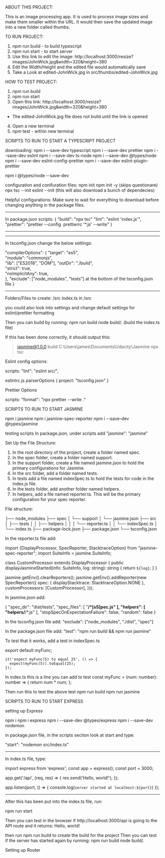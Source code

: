ABOUT THIS PROJECT:

This is an image processing app. It is used to process image sizes and make them smaller within the URL.
It would then save the updated image into a new folder called thumbs.

TO RUN PROJECT:
1. npm run build - to build typescript
2. npm run start - to start server
3. Use this link to edit the image: http://localhost:3000/resize?images/JohnWick.jpg&width=320&height=380
4. Edit the Width/Height and the edited file would automatically save
5. Take a Look at edited-JohnWick.jpg in src/thumbs/edited-JohnWick.jpg

HOW TO TEST PROJECT:
1. npm run build
2. npm run start
3. Open this link: http://localhost:3000/resize?images/JohnWick.jpg&width=320&height=380
  -  The edited-JohnWick.jpg file does not build until the link is opened
4. Open a new terminal
5. npm test - within new terminal

SCRIPTS TO RUN TO START A TYPESCRIPT PROJECT

downloading:
npm i --save-dev typescript
npm i --save-dev prettier
npm i --save-dev eslint
npm i --save-dev ts-node
npm i --save-dev @types/node
npm i --save-dev eslint-config-prettier
npm i --save-dev eslint-plugin-prettier

npm i @types/node --save-dev

configuration and conifuration files:
npm init
npm init -y (skips questionare)
npx tsc --init
eslint --init (this will also download a bunch of dependecies)

Helpful configurations:
Make sure to wait for everything to download before changing anything in the package files.

---

In package.json
scripts: {
"build": "npx tsc"
"lint": "eslint 'index.js'",
"prettier": "prettier --config .prettierrc '\*.js' --write"
}

---

---

In tsconfig.json change the below settings:

"compilerOptions": {
"target": "es5",  
 "module": "commonjs",  
 "lib": ["ES2018", "DOM"],
"outDir": "./build",  
 "strict": true,  
 "noImplicitAny": true,  
 },
"exclude": ["node_modules", "tests"] at the bottom of the tsconfig.json file
}

---

Folders/Files to create:
/src
index.ts in /src

you could also look into settings and change default settings for eslint/prettier formatting

Then you can build by running:
npm run build
node build/. (build the index.ts file)

If this has been done correctly, it should output this:

> jasmine@1.0.0 build C:\Users\james\Documents\Udacity\Jasmine
> npx tsc

Eslint config options:

scripts: "lint": "eslint src/",

eslintrc.js parserOptions { project: "tsconfig.json" }

Prettier Options

scripts: "format": "npx prettier --write ."

SCRIPTS TO RUN TO START JASMINE

npm i jasmine
npm i jasmine-spec-reporter
npm i --save-dev @types/jasmine

testing scripts
In package.json, under scripts add "jasmine": "jasmine"

Set Up the File Structure:

1. In the root directory of the project, create a folder named spec.
2. In the spec folder, create a folder named support.
3. In the support folder, create a file named jasmine.json to hold the primary configurations for Jasmine.
4. In the src folder, add a folder named tests.
5. In tests add a file named indexSpec.ts to hold the tests for code in the index.js file.
6. In the tests folder, add another folder named helpers.
7. In helpers, add a file named reporter.ts. This will be the primary configuration for your spec reporter.

File structure:

├── node_modules
├── spec
│ └── support
│ └── jasmine.json
├── src
│ ├── tests
│ │ ├── helpers
│ │ │ └── reporter.ts
│ │ └── indexSpec.ts
│ └── index.ts
├── package-lock.json
├── package.json
└── tsconfig.json

In the reporter.ts file add:

import {DisplayProcessor, SpecReporter, StacktraceOption} from "jasmine-spec-reporter";
import SuiteInfo = jasmine.SuiteInfo;

class CustomProcessor extends DisplayProcessor {
public displayJasmineStarted(info: SuiteInfo, log: string): string {
return `${log}`;
}
}

jasmine.getEnv().clearReporters();
jasmine.getEnv().addReporter(new SpecReporter({
spec: {
displayStacktrace: StacktraceOption.NONE
},
customProcessors: [CustomProcessor],
}));

In jasmine.json add:

{
"spec_dir": "dist/tests",
"spec_files": [
"**/\*[sS]pec.js"
],
"helpers": [
"helpers/**/\*.js"
],
"stopSpecOnExpectationFailure": false,
"random": false
}

In the tsconfig.json file add:
"exclude": ["node_modules", "./dist", "spec"]

In the package.json file add:
"test": "npm run build && npm run jasmine"

To test that it works, add a test in indexSpec.ts

export default myFunc;

```
it('expect myFunc(5) to equal 25', () => {
  expect(myFunc(5)).toEqual(25);
});
```

In index.ts this is a line you can add to test
const myFunc = (num: number): number => { return num \* num; };

Then run this to test the above test
npm run build
npm run jasmine

SCRIPTS TO RUN TO START EXPRESS

setting up Express

npm i
npm i express
npm i --save-dev @types/express
npm i --save-dev nodemon

in package.json file, in the scripts seciton look at start and type:

"start": "nodemon src/index.ts"

---

In index.ts file, type:

import express from 'express';
const app = express();
const port = 3000;

app.get('/api', (req, res) => {
res.send('Hello, world!');
});

app.listen(port, () => {
console.log(`server started at localhost:${port}`)
});

---

After this has been put into the index.ts file, run:

npm run start

Then you can test in the browser if http://localhost:3000/api is going to the API route and it returns: Hello, world!

then run npm run build to create the build for the project
Then you can test if the server has started again by running:
npm run build
node build/.

Setting up Router
